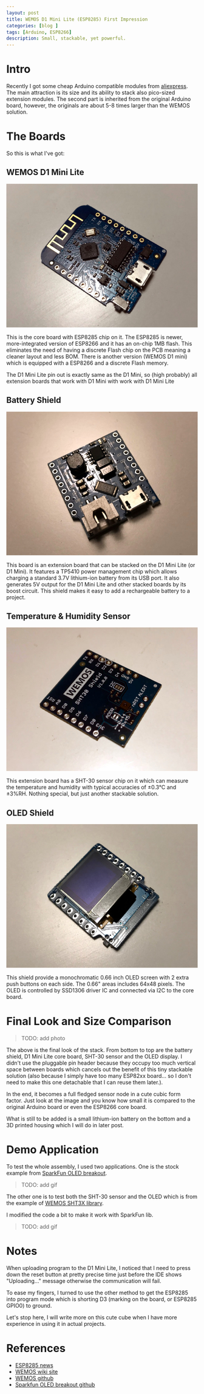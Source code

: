 ```yaml
---
layout: post
title: WEMOS D1 Mini Lite (ESP8285) First Impression
categories: [blog ]
tags: [Arduino, ESP8266]
description: Small, stackable, yet powerful.
---
```


# Intro
Recently I got some cheap Arduino compatible modules from [aliexpress](https://www.aliexpress.com/item/WEMOS-D1-mini-lite-V1-0-0-WIFI-Internet-of-Things-development-board-based-ESP8285-1MB/32795857574.html). The main attraction is its size and its ability to stack also pico-sized extension modules. The second part is inherited from the original Arduino board, however, the originals are about 5-8 times larger than the WEMOS solution.

# The Boards
So this is what I've got:

## WEMOS D1 Mini Lite
![D1](/img/2017-11-23/d1-lite.jpg)

This is the core board with ESP8285 chip on it. The ESP8285 is newer, more-integrated version of ESP8266 and it has an on-chip 1MB flash. This eliminates the need of having a discrete Flash chip on the PCB meaning a cleaner layout and less BOM. There is another version (WEMOS D1 mini) which is equipped with a ESP8266 and a discrete Flash memory.

The D1 Mini Lite pin out is exactly same as the D1 Mini, so (high probably) all extension boards that work with D1 Mini with work with D1 Mini Lite

## Battery Shield
![battery_mgr](/img/2017-11-23/battery-mgr.jpg)

This board is an extension board that can be stacked on the D1 Mini Lite (or D1 Mini). It features a TP5410 power management chip which allows charging a standard 3.7V lithium-ion battery from its USB port. It also generates 5V output for the D1 Mini Lite and other stacked boards by its boost circuit.
This shield makes it easy to add a rechargeable battery to a project.

## Temperature & Humidity Sensor
![t_h_sensor](/img/2017-11-23/sht-30.jpg)

This extension board has a SHT-30 sensor chip on it which can measure the temperature and humidity with typical accuracies of ±0.3°C and ±3%RH. Nothing special, but just another stackable solution.

## OLED Shield
![oled](/img/2017-11-23/oled.jpg)

This shield provide a monochromatic 0.66 inch OLED screen with 2 extra push buttons on each side. The 0.66" areas includes 64x48 pixels.
The OLED is controlled by SSD1306 driver IC and connected via I2C to the core board.

# Final Look and Size Comparison
>TODO: add photo

The above is the final look of the stack. From bottom to top are the battery shield, D1 Mini Lite core board, SHT-30 sensor and the OLED display. I didn't use the pluggable pin header because they occupy too much vertical space between boards which cancels out the benefit of this tiny stackable solution (also because I simply have too many ESP82xx board... so I don't need to make this one detachable that I can reuse them later.).

In the end, it becomes a full fledged sensor node in a cute cubic form factor. Just look at the image and you know how small it is compared to the original Arduino board or even the ESP8266 core board.

What is still to be added is a small lithium-ion battery on the bottom and a 3D printed housing which I will do in later post.

# Demo Application
To test the whole assembly, I used two applications. One is the stock example from [SparkFun OLED breakout](https://github.com/sparkfun/Micro_OLED_Breakout/tree/V_1.0/Libraries/Arduino/examples/MicroOLED_Cube).

>TODO: add gif

The other one is to test both the SHT-30 sensor and the OLED which is from the example of [WEMOS SHT3X library](https://github.com/wemos/WEMOS_SHT3x_Arduino_Library/tree/master/examples/SHT30_OLED_test).

I modified the code a bit to make it work with SparkFun lib.

>TODO: add gif

# Notes
When uploading program to the D1 Mini Lite, I noticed that I need to press down the reset button at pretty precise time just before the IDE shows "Uploading..." message otherwise the communication will fail.

To ease my fingers, I turned to use the other method to get the ESP8285 into program mode which is shorting D3 (marking on the board, or ESP8285 GPIO0) to ground.

Let's stop here, I will write more on this cute cube when I have more experience in using it in actual projects.

# References
- [ESP8285 news](https://hackaday.com/2016/06/21/espressif-releases-esp8266-killer/)
- [WEMOS wiki site](https://wiki.wemos.cc/start)
- [WEMOS github](https://github.com/wemos?tab=repositories)
- [Sparkfun OLED breakout github](https://github.com/sparkfun/Micro_OLED_Breakout/tree/V_1.0)




